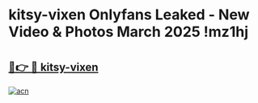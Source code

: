 # kitsy-vixen Onlyfans Leaked - New Video & Photos March 2025 !mz1hj

# <h2><a href="https://noocw1.iuczelnia.edu.pl?title=kitsy-vixen&ref=mz1hj">🔗👉 🔴 kitsy-vixen</a></h2>

[![acn](https://github.com/user-attachments/assets/0f9c940e-d8b0-45ae-aac7-cd30a18b3e1c)](https://noocw1.iuczelnia.edu.pl?title=kitsy-vixen&ref=mz1hj)

